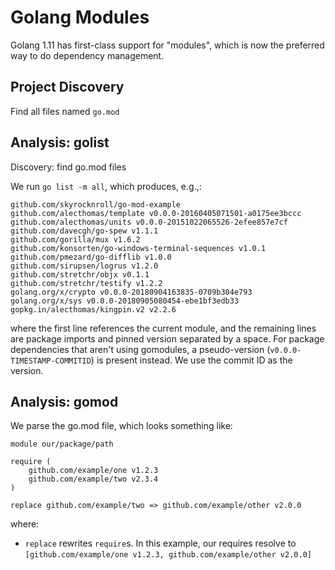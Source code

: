 # Golang Modules

Golang 1.11 has first-class support for "modules", which is now the preferred
way to do dependency management.

## Project Discovery

Find all files named `go.mod`

## Analysis: golist

Discovery: find go.mod files

We run `go list -m all`, which produces, e.g.,:

```
github.com/skyrocknroll/go-mod-example
github.com/alecthomas/template v0.0.0-20160405071501-a0175ee3bccc
github.com/alecthomas/units v0.0.0-20151022065526-2efee857e7cf
github.com/davecgh/go-spew v1.1.1
github.com/gorilla/mux v1.6.2
github.com/konsorten/go-windows-terminal-sequences v1.0.1
github.com/pmezard/go-difflib v1.0.0
github.com/sirupsen/logrus v1.2.0
github.com/stretchr/objx v0.1.1
github.com/stretchr/testify v1.2.2
golang.org/x/crypto v0.0.0-20180904163835-0709b304e793
golang.org/x/sys v0.0.0-20180905080454-ebe1bf3edb33
gopkg.in/alecthomas/kingpin.v2 v2.2.6
```

where the first line references the current module, and the remaining lines are
package imports and pinned version separated by a space. For package
dependencies that aren't using gomodules, a pseudo-version
(`v0.0.0-TIMESTAMP-COMMITID`) is present instead. We use the commit ID as the
version.

## Analysis: gomod

We parse the go.mod file, which looks something like:

```
module our/package/path

require (
    github.com/example/one v1.2.3
    github.com/example/two v2.3.4
)

replace github.com/example/two => github.com/example/other v2.0.0
```

where:

- `replace` rewrites `require`s. In this example, our requires resolve to
  `[github.com/example/one v1.2.3, github.com/example/other v2.0.0]`
